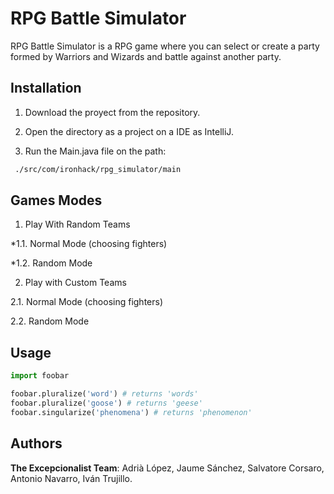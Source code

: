 # RPG Battle Simulator

RPG Battle Simulator is a RPG game where you can select or create a party formed by Warriors and Wizards and battle against another party.

## Installation

1. Download the proyect from the repository.

2. Open the directory as a project on a IDE as IntelliJ.

3. Run the Main.java file on the path:

```bash
 ./src/com/ironhack/rpg_simulator/main
```

## Games Modes

1. Play With Random Teams

  <space><space>*<space>1.1. Normal Mode (choosing fighters)
  
  <space><space>*<space>1.2. Random Mode

2. Play with Custom Teams

  2.1. Normal Mode (choosing fighters)
  
  2.2. Random Mode
  
## Usage

```python
import foobar

foobar.pluralize('word') # returns 'words'
foobar.pluralize('goose') # returns 'geese'
foobar.singularize('phenomena') # returns 'phenomenon'
```

## Authors
**The Excepcionalist Team**: Adrià López, Jaume Sánchez, Salvatore Corsaro, Antonio Navarro, Iván Trujillo.
